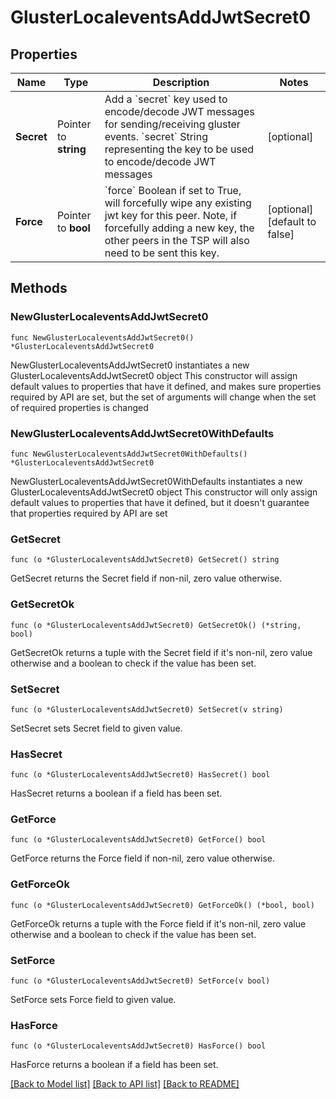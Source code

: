 # GlusterLocaleventsAddJwtSecret0

## Properties

Name | Type | Description | Notes
------------ | ------------- | ------------- | -------------
**Secret** | Pointer to **string** | Add a &#x60;secret&#x60; key used to encode/decode JWT messages for sending/receiving gluster events. &#x60;secret&#x60; String representing the key to be used             to encode/decode JWT messages | [optional] 
**Force** | Pointer to **bool** | &#x60;force&#x60; Boolean if set to True, will forcefully             wipe any existing jwt key for this             peer. Note, if forcefully adding a             new key, the other peers in the TSP             will also need to be sent this key. | [optional] [default to false]

## Methods

### NewGlusterLocaleventsAddJwtSecret0

`func NewGlusterLocaleventsAddJwtSecret0() *GlusterLocaleventsAddJwtSecret0`

NewGlusterLocaleventsAddJwtSecret0 instantiates a new GlusterLocaleventsAddJwtSecret0 object
This constructor will assign default values to properties that have it defined,
and makes sure properties required by API are set, but the set of arguments
will change when the set of required properties is changed

### NewGlusterLocaleventsAddJwtSecret0WithDefaults

`func NewGlusterLocaleventsAddJwtSecret0WithDefaults() *GlusterLocaleventsAddJwtSecret0`

NewGlusterLocaleventsAddJwtSecret0WithDefaults instantiates a new GlusterLocaleventsAddJwtSecret0 object
This constructor will only assign default values to properties that have it defined,
but it doesn't guarantee that properties required by API are set

### GetSecret

`func (o *GlusterLocaleventsAddJwtSecret0) GetSecret() string`

GetSecret returns the Secret field if non-nil, zero value otherwise.

### GetSecretOk

`func (o *GlusterLocaleventsAddJwtSecret0) GetSecretOk() (*string, bool)`

GetSecretOk returns a tuple with the Secret field if it's non-nil, zero value otherwise
and a boolean to check if the value has been set.

### SetSecret

`func (o *GlusterLocaleventsAddJwtSecret0) SetSecret(v string)`

SetSecret sets Secret field to given value.

### HasSecret

`func (o *GlusterLocaleventsAddJwtSecret0) HasSecret() bool`

HasSecret returns a boolean if a field has been set.

### GetForce

`func (o *GlusterLocaleventsAddJwtSecret0) GetForce() bool`

GetForce returns the Force field if non-nil, zero value otherwise.

### GetForceOk

`func (o *GlusterLocaleventsAddJwtSecret0) GetForceOk() (*bool, bool)`

GetForceOk returns a tuple with the Force field if it's non-nil, zero value otherwise
and a boolean to check if the value has been set.

### SetForce

`func (o *GlusterLocaleventsAddJwtSecret0) SetForce(v bool)`

SetForce sets Force field to given value.

### HasForce

`func (o *GlusterLocaleventsAddJwtSecret0) HasForce() bool`

HasForce returns a boolean if a field has been set.


[[Back to Model list]](../README.md#documentation-for-models) [[Back to API list]](../README.md#documentation-for-api-endpoints) [[Back to README]](../README.md)


